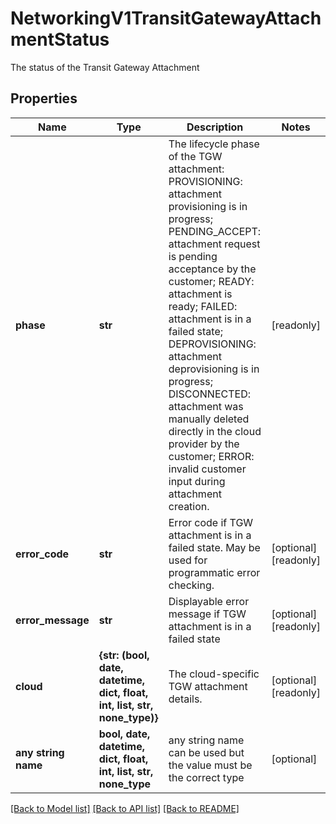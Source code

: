 # NetworkingV1TransitGatewayAttachmentStatus

The status of the Transit Gateway Attachment

## Properties
Name | Type | Description | Notes
------------ | ------------- | ------------- | -------------
**phase** | **str** | The lifecycle phase of the TGW attachment:    PROVISIONING: attachment provisioning is in progress;    PENDING_ACCEPT: attachment request is pending acceptance by the customer;    READY:  attachment is ready;    FAILED: attachment is in a failed state;    DEPROVISIONING: attachment deprovisioning is in progress;    DISCONNECTED: attachment was manually deleted directly in the cloud provider by the customer;    ERROR: invalid customer input during attachment creation.  | [readonly] 
**error_code** | **str** | Error code if TGW attachment is in a failed state. May be used for programmatic error checking. | [optional] [readonly] 
**error_message** | **str** | Displayable error message if TGW attachment is in a failed state | [optional] [readonly] 
**cloud** | **{str: (bool, date, datetime, dict, float, int, list, str, none_type)}** | The cloud-specific TGW attachment details. | [optional] [readonly] 
**any string name** | **bool, date, datetime, dict, float, int, list, str, none_type** | any string name can be used but the value must be the correct type | [optional]

[[Back to Model list]](../README.md#documentation-for-models) [[Back to API list]](../README.md#documentation-for-api-endpoints) [[Back to README]](../README.md)


